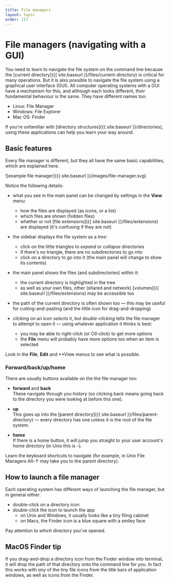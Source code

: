 ```yaml
---
title: File managers
layout: topic
order: 117
---
```


# File managers (navigating with a GUI)

You  need to learn to navigate the file system on the command line
because the [current directory]({{ site.baseurl }}/files/current-directory)
is critical for many operations. But it is also possible to navigate the file
system using a graphical user interface (GUI). All computer operating systems
with a GUI have a mechanism for this, and although each looks different, their
fundamental behaviour is the same. They have different names too:

* Linux: File Manager
* Windows: File Explorer
* Mac OS: Finder

If you're unfamiliar with [directory structures]({{ site.baseurl }}/directories),
using these applications can help you learn your way around.

## Basic features

Every file manager is different, but they all have the same basic capabilities,
which are explained here.

![example file manager]({{ site.baseurl }}/images/file-manager.svg)

Notice the following details:

* what you see in the main panel can be changed by settings in the **View**
  menu:
  
  * how the files are displayed (as icons, or a list)
  * which files are shown (hidden files)
  * whether or not [file extensions]({{ site.baseurl }}/files/extensions) are
    displayed (it's confusing if they are not)

* the sidebar displays the file system as a _tree_:

  * click on the little triangles to _expand_ or _collapse_ directories
  * if there's no triangle, there are no subdirectories to go into
  * click on a directory to go into it (the main panel will change to show
    its contents)

* the main panel shows the files (and subdirectories) within it:

  * the current directory is highlighted in the tree
  * as well as your own files, other (shared and network)
    [volumes]({{ site.baseurl }}/files/extensions) may be accessible too

* the path of the current directory is often shown too — this may be useful for
  cutting-and-pasting (and the little icon for drag-and-dropping)

* _clicking_ on an icon _selects_ it, but _double-clicking_ tells the file
  manager to attempt to open it — using whatever application it thinks is best:

  * you may be able to right-click (or Ctl-click) to get more options
  * the **File** menu will probably have more options too when an item is
    selected

Look in the **File**, **Edit** and **View menus to see what is possible.

### Forward/back/up/home

There are usually buttons available on the the file manager too:

* **forward** and **back**<br>
  These navigate through you _history_ (so clicking back means going back to
  the directory you were looking at before this one).

* **up**<br>
  This goes up into the
  [parent directory]({{ site.baseurl }}/files/parent-directory) — every
  directory has one unless it is the root of the file system.

* **home**<br>
  If there is a home button, it will jump you straight to your user account's
  home directory (in Unix this is `~`).

Learn the keyboard shortcuts to navigate (for example, in Unix File Managers
Alt-↑ may take you to the parent directory).

## How to launch a file manager

Each operating system has different ways of launching the file manager, but
in general either:

* double-click on a directory icon
* double-click the icon to launch the app
  * on Unix and Windows, it usually looks like a tiny filing cabinet
  * on Macs, the Finder icon is a blue square with a smiley face

Pay attention to _which_ directory you've opened.

## MacOS Finder tip

If you drag-and-drop a directory icon from the Finder window into terminal, it
will drop the path of that directory onto the command line for you. In fact this
works with _any_ of the tiny file icons from the title bars of application
windows, as well as icons from the Finder.


